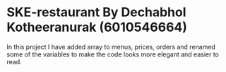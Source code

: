 # SKE-restaurant By Dechabhol Kotheeranurak (6010546664)
In this project I have added array to menus, prices, orders and renamed some of the variables to make the code looks more elegant and easier to read.
